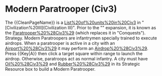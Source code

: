 # Modern Paratrooper (Civ3)

The {{CleanPageName}} is a [List%20of%20units%20in%20Civ3](unit) in "[Civilization%20III](Civilization III)". Prior to the "" expansion, it is known as the [Paratrooper%20%28Civ3%29](Paratrooper) (which replaces it in "Conquests").
Strategy.
Modern Paratroopers are infantrymen specially trained to execute airdrops. When a paratrooper is active in a city with an [Airport%20%28Civ3%29](Airport) it may perform an [Airdrop%20%28Civ3%29](airdrop). Press {{Key|A}} then click a target square within range to launch the airdrop. Otherwise, paratroops act as normal infantry.
A city must have [Oil%20%28Civ3%29](Oil) and [Rubber%20%28Civ3%29](Rubber) in its Strategic Resource box to build a Modern Paratrooper.